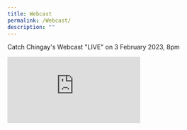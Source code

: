 ```yaml
---
title: Webcast
permalink: /Webcast/
description: ""
---
```

Catch Chingay's Webcast "LIVE" on 3 February 2023, 8pm

<iframe width="auto" height="auto" src="https://www.youtube.com/embed/Bq3S8cmbCW0" title="YouTube video player" frameborder="0" allow="accelerometer; autoplay; clipboard-write; encrypted-media; gyroscope; picture-in-picture; web-share" allowfullscreen></iframe>
